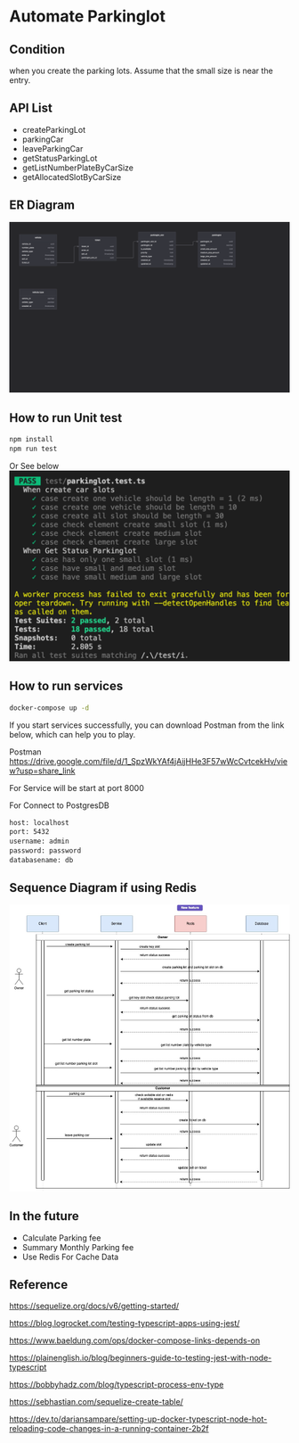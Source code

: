 # Automate Parkinglot

## Condition
when you create the parking lots. Assume that the small size is near the entry.

## API List
- createParkingLot
- parkingCar
- leaveParkingCar
- getStatusParkingLot
- getListNumberPlateByCarSize
- getAllocatedSlotByCarSize


## ER Diagram
![alt text](https://github.com/wordev/parkinglot/blob/master/src/pic/er_diagram.png?raw=true)



## How to run Unit test
```bash
npm install 
npm run test
```
Or See below
![alt text](https://github.com/wordev/parkinglot/blob/master/src/pic/unit_test.png?raw=true)

## How to run services
```bash
docker-compose up -d
```
If you start services successfully, you can download Postman from the link below, which can help you to play.

Postman
https://drive.google.com/file/d/1_SpzWkYAf4jAijHHe3F57wWcCvtcekHv/view?usp=share_link

For Service will be start at port 8000

For Connect to PostgresDB

```bash
host: localhost
port: 5432
username: admin
password: password
databasename: db
```

## Sequence Diagram if using Redis
![alt text](https://github.com/wordev/parkinglot/blob/master/src/pic/sequence-diagram.jpg?raw=true)

## In the future
- Calculate Parking fee
- Summary Monthly Parking fee
- Use Redis For Cache Data

## Reference

https://sequelize.org/docs/v6/getting-started/

https://blog.logrocket.com/testing-typescript-apps-using-jest/

https://www.baeldung.com/ops/docker-compose-links-depends-on

https://plainenglish.io/blog/beginners-guide-to-testing-jest-with-node-typescript

https://bobbyhadz.com/blog/typescript-process-env-type

https://sebhastian.com/sequelize-create-table/

https://dev.to/dariansampare/setting-up-docker-typescript-node-hot-reloading-code-changes-in-a-running-container-2b2f
